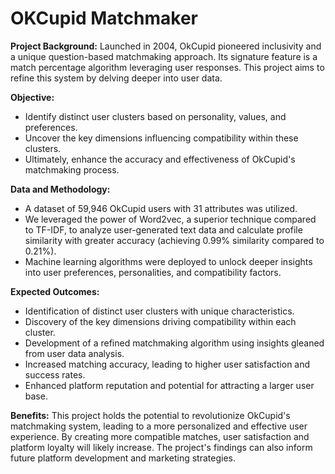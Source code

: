 # OKCupid Matchmaker 

**Project Background:**
Launched in 2004, OkCupid pioneered inclusivity and a unique question-based matchmaking approach. Its signature feature is a match percentage algorithm leveraging user responses.  This project aims to refine this system by delving deeper into user data.

**Objective:**
- Identify distinct user clusters based on personality, values, and preferences.
- Uncover the key dimensions influencing compatibility within these clusters.
- Ultimately, enhance the accuracy and effectiveness of OkCupid's matchmaking process.

**Data and Methodology:**
- A dataset of 59,946 OkCupid users with 31 attributes was utilized.
- We leveraged the power of Word2vec, a superior technique compared to TF-IDF, to analyze user-generated text data and calculate profile similarity with greater accuracy (achieving 0.99% similarity compared to 0.21%).
- Machine learning algorithms were deployed to unlock deeper insights into user preferences, personalities, and compatibility factors.

**Expected Outcomes:**
- Identification of distinct user clusters with unique characteristics.
- Discovery of the key dimensions driving compatibility within each cluster.
- Development of a refined matchmaking algorithm using insights gleaned from user data analysis.
- Increased matching accuracy, leading to higher user satisfaction and success rates.
- Enhanced platform reputation and potential for attracting a larger user base.

**Benefits:**
This project holds the potential to revolutionize OkCupid's matchmaking system, leading to a more personalized and effective user experience. By creating more compatible matches, user satisfaction and platform loyalty will likely increase. The project's findings can also inform future platform development and marketing strategies.



